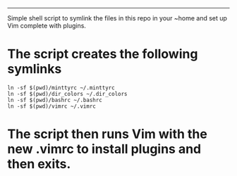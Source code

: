 ---
Simple shell script to symlink the files in this repo in your ~home and set up Vim complete with plugins.


# The script creates the following symlinks
```
ln -sf $(pwd)/minttyrc ~/.minttyrc
ln -sf $(pwd)/dir_colors ~/.dir_colors
ln -sf $(pwd)/bashrc ~/.bashrc
ln -sf $(pwd)/vimrc ~/.vimrc
```


# The script then runs Vim with the new .vimrc to install plugins and then exits.
